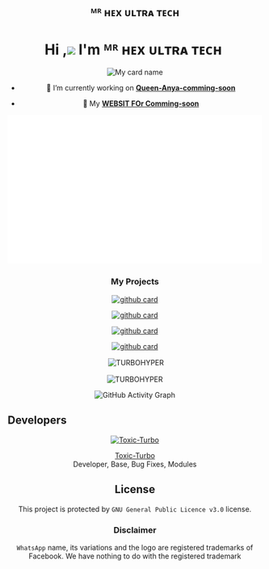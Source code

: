 <div align="center">

## ᴹᴿ ʜᴇx ᴜʟᴛʀᴀ ᴛᴇᴄʜ
# Hi ,<a href="Hey"><img src="https://raw.githubusercontent.com/Hex-ULTRA/Hex-ULTRA/MR-Hex-ULTRA-Tech-OFFICIAL/media/Hi.gif" width="48px"></a> I'm ᴹᴿ ʜᴇx ᴜʟᴛʀᴀ ᴛᴇᴄʜ&nbsp;

![My card name](https://cardivo.vercel.app/api?name=Mr-Hex-ULTRA-Tech&description=Hi,%20Welcome%20To%20%F0%9F%92%96%E1%B4%B9%E1%B4%BF-%CA%9C%E1%B4%87x-%E1%B4%9C%CA%9F%E1%B4%9B%CA%80%E1%B4%80-%E1%B4%9B%E1%B4%87%E1%B4%84%CA%9C%F0%9F%92%96%20Profile%20%E2%9D%A4%EF%B8%8F&image=https://telegra.ph/file/a914a38a4af5ae176ae16.jpg&backgroundColor=%23ecf0f1&github=Mr-Hex-ULTRA-Tech&twitter=&pattern=leaf&colorPattern=%23eaeaea)

<div align="center">
  <p align="center">
    
- 👻 I’m currently working on [**Queen-Anya-comming-soon**](https://github.com/comming-soon)

- 💫 My [**WEBSIT FOr Comming-soon**](comming_soon)


![ᴹᴿ ʜᴇx ᴜʟᴛʀᴀ ᴛᴇᴄʜ](https://github.com/phaticusthiccy/Statics/blob/master/generated/languages.svg)
 
 ### My Projects
          
[![github card](https://github-readme-stats.vercel.app/api/pin/?username=TURBOHYPER&repo=Toxic-Alexa&theme=nightowl)](https://github.com/TURBOHYPER/Toxic-Alexa)




[![github card](https://github-readme-stats.vercel.app/api/pin/?username=TURBOHYPER&repo=Toxic-Alexa_V2&theme=nightowl)](https://github.com/TURBOHYPER/Toxic-Alexa_V2)



[![github card](https://github-readme-stats.vercel.app/api/pin/?username=Afx-Abu&repo=Abu_ser&theme=nightowl)](https://github.com/TURBOHYPER/Toxic-Alexa)



[![github card](https://github-readme-stats.vercel.app/api/pin/?username=AMRUSIR&repo=AMRU-SER&theme=nightowl)](https://github.com/TURBOHYPER/Toxic-Alexa_V2)
          
<p>&nbsp;<img align="center" src="https://github-readme-stats.vercel.app/api?username=TURBOHYPER&show_icons=true&theme=nightowl" alt="TURBOHYPER" /></p>
          
<p><img align="center" src="https://github-readme-streak-stats.herokuapp.com/?user=TURBOHYPER&theme=nightowl" alt="TURBOHYPER" /></p>
</details> </div>

![GitHub Activity Graph](https://activity-graph.herokuapp.com/graph?username=TURBOHYPER&bg_color=000000&color=4fff67&line=4fff67&point=ffffff&area=true&hide_border=true)
  </div>
          
 ## Developers
  <div align="center">
    
  [![Toxic-Turbo](https://github.com/TURBOHYPER.png?size=100)](https://github.com/TURBOHYPER)

[Toxic-Turbo](https://github.com/TURBOHYPER)        
Developer, Base, Bug Fixes, Modules
    
    


## License
This project is protected by `GNU General Public Licence v3.0` license.

### Disclaimer
`WhatsApp` name, its variations and the logo are registered trademarks of Facebook. We have nothing to do with the registered trademark

